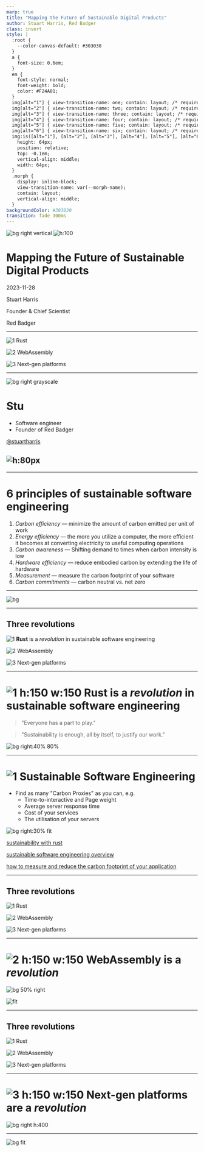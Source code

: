 ```yaml
---
marp: true
title: "Mapping the Future of Sustainable Digital Products"
author: Stuart Harris, Red Badger
class: invert
style: |
  :root {
    --color-canvas-default: #303030
  }
  a {
    font-size: 0.6em;
  }
  em {
    font-style: normal;
    font-weight: bold;
    color: #F24A01;
  }
  img[alt="1"] { view-transition-name: one; contain: layout; /* required */ }
  img[alt="2"] { view-transition-name: two; contain: layout; /* required */ }
  img[alt="3"] { view-transition-name: three; contain: layout; /* required */ }
  img[alt="4"] { view-transition-name: four; contain: layout; /* required */ }
  img[alt="5"] { view-transition-name: five; contain: layout; /* required */ }
  img[alt="6"] { view-transition-name: six; contain: layout; /* required */ }
  img:is([alt="1"], [alt="2"], [alt="3"], [alt="4"], [alt="5"], [alt="6"]) {
    height: 64px;
    position: relative;
    top: -0.1em;
    vertical-align: middle;
    width: 64px;
  }
  .morph {
    display: inline-block;
    view-transition-name: var(--morph-name);
    contain: layout;
    vertical-align: middle;
  }
backgroundColor: #303030
transition: fade 300ms
---
```


[1]: https://icongr.am/material/numeric-1-circle.svg?color=666666
[2]: https://icongr.am/material/numeric-2-circle.svg?color=666666
[3]: https://icongr.am/material/numeric-3-circle.svg?color=666666
[4]: https://icongr.am/material/numeric-4-circle.svg?color=666666
[5]: https://icongr.am/material/numeric-5-circle.svg?color=666666
[6]: https://icongr.am/material/numeric-6-circle.svg?color=666666
[1a]: https://icongr.am/material/numeric-1-circle.svg?color=ff9900
[2a]: https://icongr.am/material/numeric-2-circle.svg?color=ff9900
[3a]: https://icongr.am/material/numeric-3-circle.svg?color=ff9900
[4a]: https://icongr.am/material/numeric-4-circle.svg?color=ff9900
[5a]: https://icongr.am/material/numeric-5-circle.svg?color=ff9900
[6a]: https://icongr.am/material/numeric-6-circle.svg?color=ff9900

![bg right vertical ](./banner.png)
![h:100](../assets/RB_Screen_Logos_Artwork-02.svg)

# Mapping the Future of Sustainable Digital Products

2023-11-28

Stuart Harris

Founder & Chief Scientist

Red Badger

---

<!--
paginate: true
footer: "Mapping the Future of Sustainable Digital Products"
-->

![1][1] Rust

![2][2] WebAssembly

![3][3] Next-gen platforms

---

![bg right grayscale](../assets/stu.jpg)

# Stu

- Software engineer
- Founder of Red Badger

[@stuartharris](https://twitter.com/stuartharris)

## ![h:80px](../assets/RB_Screen_Logos_Artwork-02.svg)

---

# 6 principles of sustainable software engineering

1. _Carbon efficiency_ — minimize the amount of carbon emitted per unit of work
2. _Energy efficiency_ — the more you utilize a computer, the more efficient it
   becomes at converting electricity to useful computing operations
3. _Carbon awareness_ — Shifting demand to times when carbon intensity is low
4. _Hardware efficiency_ — reduce embodied carbon by extending the life of
   hardware
5. _Measurement_ — measure the carbon footprint of your software
6. _Carbon commitments_ — carbon neutral vs. net zero

---

![bg](https://learn.microsoft.com/en-us/training/modules/sustainable-software-engineering-overview/media/7-measurement-sci-image.jpg)

---

## Three revolutions

![1][1a] <span class="morph" style="--morph-name:rust;">**Rust** is a
_revolution_ in sustainable software engineering</span>

![2][2] WebAssembly

![3][3] Next-gen platforms

---

# ![1 h:150 w:150][1a] <span class="morph" style="--morph-name:rust;">**Rust** is a _revolution_ in sustainable software engineering</span>

> "Everyone has a part to play."

> "Sustainability is enough, all by itself, to justify our work."

![bg right:40% 80%](https://upload.wikimedia.org/wikipedia/commons/0/0f/Original_Ferris.svg)

---

# ![1][1a] Sustainable Software Engineering

- Find as many "Carbon Proxies" as you can, e.g.
  - Time-to-interactive and Page weight
  - Average server response time
  - Cost of your services
  - The utilisation of your servers

![bg right:30% fit](https://d2908q01vomqb2.cloudfront.net/ca3512f4dfa95a03169c5a670a4c91a19b3077b4/2022/02/09/sust-rust-3.png)

[sustainability with rust](https://aws.amazon.com/blogs/opensource/sustainability-with-rust/)

[sustainable software engineering overview](https://learn.microsoft.com/en-gb/training/modules/sustainable-software-engineering-overview)

[how to measure and reduce the carbon footprint of your application](https://www.microsoft.com/en-gb/industry/blog/technetuk/2021/10/12/how-to-measure-and-reduce-the-carbon-footprint-of-your-application/)

---

## Three revolutions

![1][1a] Rust

![2][2a] <span class="morph" style="--morph-name:wasm;">WebAssembly</span>

![3][3] Next-gen platforms

---

# ![2 h:150 w:150][2a] <span class="morph" style="--morph-name:wasm;">**WebAssembly** is a _revolution_</span>

![bg 50% right](https://upload.wikimedia.org/wikipedia/commons/thumb/1/1f/WebAssembly_Logo.svg/1200px-WebAssembly_Logo.svg.png)

![fit](https://www.fermyon.com/static/image/spin-twcm-wasi.png)

---

## Three revolutions

![1][1a] Rust

![2][2a] WebAssembly

![3][3a] <span class="morph" style="--morph-name:platform;">Next-gen
platforms</span>

---

# ![3 h:150 w:150][3a] <span class="morph" style="--morph-name:platform;">**Next-gen platforms** are a _revolution_</span>

![bg right h:400](./raise-platform.png)

---

![bg fit](https://cosmonic.com/assets/images/smallEpoch-e514189dc062ebf5ff99f937478ea336.jpeg)
